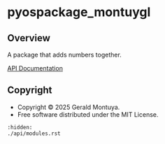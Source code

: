 # pyospackage_montuygl

## Overview

A package that adds numbers together.

[API Documentation](./api/modules.rst)

## Copyright

- Copyright © 2025 Gerald Montuya.
- Free software distributed under the MIT License.

```{toctree}
:hidden:
./api/modules.rst
```
